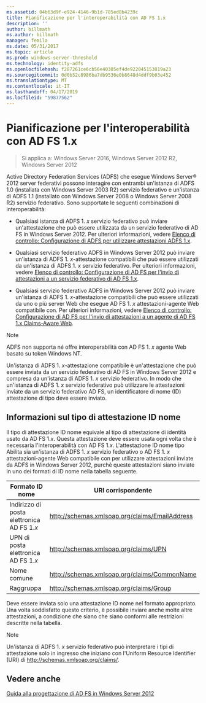 ```yaml
---
ms.assetid: 04b63d9f-e924-4146-9b1d-785ed8b4239c
title: Pianificazione per l'interoperabilità con AD FS 1.x
description: ''
author: billmath
ms.author: billmath
manager: femila
ms.date: 05/31/2017
ms.topic: article
ms.prod: windows-server-threshold
ms.technology: identity-adfs
ms.openlocfilehash: f287261ce6cb56e40385ef4de922045153819a23
ms.sourcegitcommit: 0d0b32c8986ba7db9536e0b8648d4ddf9b03e452
ms.translationtype: MT
ms.contentlocale: it-IT
ms.lasthandoff: 04/17/2019
ms.locfileid: "59877562"
---
```

# <a name="planning-for-interoperability-with-ad-fs-1x"></a>Pianificazione per l'interoperabilità con AD FS 1.x

>Si applica a: Windows Server 2016, Windows Server 2012 R2, Windows Server 2012

Active Directory Federation Services \(ADFS\) che esegue Windows Server® 2012 server federativi possono interagire con entrambi un'istanza di ADFS 1.0 \(installata con Windows Server 2003 R2\) servizio federativo e un'istanza di ADFS 1.1 \(installato con Windows Server 2008 o Windows Server 2008 R2\) servizio federativo. Sono supportate le seguenti combinazioni di interoperabilità:  
  
-   Qualsiasi istanza di ADFS 1. *x* servizio federativo può inviare un'attestazione che può essere utilizzata da un servizio federativo di AD FS in Windows Server 2012. Per ulteriori informazioni, vedere [Elenco di controllo: Configurazione di ADFS per utilizzare attestazioni ADFS 1.x](../../ad-fs/deployment/Checklist--Configuring-AD-FS--to-Consume-Claims-from-AD-FS-1.x.md).  
  
-   Qualsiasi servizio federativo ADFS in Windows Server 2012 può inviare un'istanza di ADFS 1. *x*\-attestazione compatibili che può essere utilizzati da un'istanza di ADFS 1. *x* servizio federativo. Per ulteriori informazioni, vedere [Elenco di controllo: Configurazione di AD FS per l'invio di attestazioni a un servizio federativo di AD FS 1.x](../../ad-fs/deployment/Checklist--Configuring-AD-FS-to-Send-Claims-to-an-AD-FS-1.x-Federation-Service.md).  
  
-   Qualsiasi servizio federativo ADFS in Windows Server 2012 può inviare un'istanza di ADFS 1. *x*\-attestazione compatibili che può essere utilizzati da uno o più server Web che esegue AD FS 1. *x* attestazioni\-agente Web compatibile con. Per ulteriori informazioni, vedere [Elenco di controllo: Configurazione di AD FS per l'invio di attestazioni a un agente di AD FS 1.x Claims-Aware Web](../../ad-fs/deployment/Checklist--Configuring-AD-FS-to-Send-Claims-to-an-AD-FS-1.x-Claims-Aware-Web-Agent.md).  
  
> [!NOTE]  
> ADFS non supporta né offre interoperabilità con AD FS 1. *x* agente Web basato su token Windows NT.  
  
Un'istanza di ADFS 1. *x*\-attestazione compatibile è un'attestazione che può essere inviata da un servizio federativo di AD FS in Windows Server 2012 e compresa da un'istanza di ADFS 1. *x* servizio federativo. In modo che un'istanza di ADFS 1. *x* servizio federativo può utilizzare le attestazioni inviate da un servizio federativo AD FS, un identificatore di nome \(ID\) attestazione di tipo deve essere inviato.  
  
## <a name="understanding-the-nameid-claim-type"></a>Informazioni sul tipo di attestazione ID nome  
Il tipo di attestazione ID nome equivale al tipo di attestazione di identità usato da AD FS 1.*x*. Questa attestazione deve essere usata ogni volta che è necessaria l'interoperabilità con AD FS 1.*x*. L'attestazione ID nome tipo Abilita sia un'istanza di ADFS 1. *x* servizio federativo o AD FS 1. *x* attestazioni\-agente Web compatibile con per utilizzare attestazioni inviate da ADFS in Windows Server 2012, purché queste attestazioni siano inviate in uno dei formati di ID nome nella tabella seguente.  
  
|Formato ID nome|URI corrispondente|  
|------------------|---------------------|  
|Indirizzo di posta elettronica AD FS 1.*x*|http://schemas.xmlsoap.org/claims/EmailAddress|  
|UPN di posta elettronica AD FS 1.*x*|http://schemas.xmlsoap.org/claims/UPN|  
|Nome comune|http://schemas.xmlsoap.org/claims/CommonName|  
|Raggruppa|http://schemas.xmlsoap.org/claims/Group|  
  
Deve essere inviata solo una attestazione ID nome nel formato appropriato. Una volta soddisfatto questo criterio, è possibile inviare anche molte altre attestazioni, a condizione che siano che siano conformi alle restrizioni descritte nella tabella.  
  
> [!NOTE]  
> Un'istanza di ADFS 1. *x* servizio federativo può interpretare i tipi di attestazione solo in ingresso che iniziano con l'Uniform Resource Identifier \(URI\) di http://schemas.xmlsoap.org/claims/.  
  
## <a name="see-also"></a>Vedere anche
[Guida alla progettazione di AD FS in Windows Server 2012](AD-FS-Design-Guide-in-Windows-Server-2012.md)
